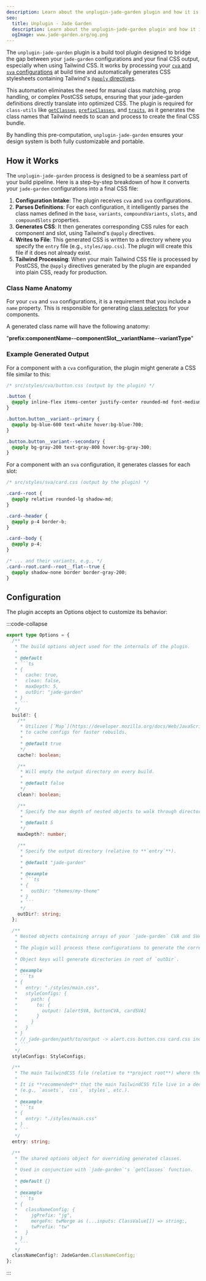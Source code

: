 ```yaml
---
description: Learn about the unplugin-jade-garden plugin and how it is used to generate CSS with Tailwind CSS.
seo:
  title: Unplugin - Jade Garden
  description: Learn about the unplugin-jade-garden plugin and how it is used to generate CSS with Tailwind CSS.
  ogImage: www.jade-garden.org/og.png
---
```


The `unplugin-jade-garden` plugin is a build tool plugin designed to bridge the gap between your `jade-garden` configurations and your final CSS output, especially when using Tailwind CSS.
It works by processing your [`cva` and `sva` configurations](/getting-started/essentials#define) at build time and automatically generates CSS stylesheets containing Tailwind's [`@apply` directives](https://tailwindcss.com/docs/functions-and-directives#apply-directive).

This automation eliminates the need for manual class matching, prop handling, or complex PostCSS setups, ensuring that your jade-garden definitions directly translate into optimized CSS.
The plugin is required for `class-utils` like [`getClasses`](/usage/class-utils#getclasses), [`prefixClasses`](/usage/class-utils#prefixclasses), and [`traits`](/usage/class-utils#traits),
as it generates the class names that Tailwind needs to scan and process to create the final CSS bundle.

By handling this pre-computation, `unplugin-jade-garden` ensures your design system is both fully customizable and portable.


## How it Works

The `unplugin-jade-garden` process is designed to be a seamless part of your build pipeline. Here is a step-by-step breakdown of how it converts your `jade-garden` configurations into a final CSS file:

1. **Configuration Intake**: The plugin receives `cva` and `sva` configurations.
2. **Parses Definitions**: For each configuration, it intelligently parses the class names defined in the `base`, `variants`, `compoundVariants`, `slots`, and `compoundSlots` properties.
3. **Generates CSS**: It then generates corresponding CSS rules for each component and slot, using Tailwind's `@apply` directives.
4. **Writes to File**: This generated CSS is written to a directory where you specify the `entry` file (e.g., `styles/app.css`). The plugin will create this file if it does not already exist.
5. **Tailwind Processing**: When your main Tailwind CSS file is processed by PostCSS, the `@apply` directives generated by the plugin are expanded into plain CSS, ready for production.

### Class Name Anatomy

For your `cva` and `sva` configurations, it is a requirement that you include a `name` property.
This is responsible for generating [class selectors](https://developer.mozilla.org/docs/Web/CSS/Class_selectors) for your components.

A generated class name will have the following anatomy:

"**prefix:componentName--componentSlot__variantName--variantType**"


### Example Generated Output

For a component with a `cva` configuration, the plugin might generate a CSS file similar to this:

```css
/* src/styles/cva/button.css (output by the plugin) */

.button {
  @apply inline-flex items-center justify-center rounded-md font-medium;
}

.button.button__variant--primary {
  @apply bg-blue-600 text-white hover:bg-blue-700;
}

.button.button__variant--secondary {
  @apply bg-gray-200 text-gray-800 hover:bg-gray-300;
}
```

For a component with an `sva` configuration, it generates classes for each slot:

```css
/* src/styles/sva/card.css (output by the plugin) */

.card--root {
  @apply relative rounded-lg shadow-md;
}

.card--header {
  @apply p-4 border-b;
}

.card--body {
  @apply p-4;
}

/* ... and their variants, e.g., */
.card--root.card--root__flat--true {
  @apply shadow-none border border-gray-200;
}
```

## Configuration

The plugin accepts an Options object to customize its behavior:

:::code-collapse
```ts
export type Options = {
  /**
   * The build options object used for the internals of the plugin.
   *
   * @default
   * ```ts
   * {
   *   cache: true,
   *   clean: false,
   *   maxDepth: 5,
   *   outDir: "jade-garden"
   * }
   * ```
   */
  build?: {
    /**
     * Utilizes [`Map`](https://developer.mozilla.org/docs/Web/JavaScript/Reference/Global_Objects/Map)
     * to cache configs for faster rebuilds.
     *
     * @default true
     */
    cache?: boolean;

    /**
     * Will empty the output directory on every build.
     *
     * @default false
     */
    clean?: boolean;

    /**
     * Specify the max depth of nested objects to walk through directory.
     *
     * @default 5
     */
    maxDepth?: number;

    /**
     * Specify the output directory (relative to **`entry`**).
     *
     * @default "jade-garden"
     *
     * @example
     * ```ts
     * {
     *   outDir: "themes/my-theme"
     * }
     * ```
     */
    outDir?: string;
  };

  /**
   * Nested objects containing arrays of your `jade-garden` CVA and SVA configurations.
   *
   * The plugin will process these configurations to generate the corresponding CSS.
   *
   * Object keys will generate directories in root of `outDir`.
   *
   * @example
   * ```ts
   * {
   *   entry: "./styles/main.css",
   *   styleConfigs: {
   *     path: {
   *       to: {
   *         output: [alertSVA, buttonCVA, cardSVA]
   *       }
   *     }
   *   }
   * }
   * // jade-garden/path/to/output -> alert.css button.css card.css index.css
   * ```
   */
  styleConfigs: StyleConfigs;

  /**
   * The main TailwindCSS file (relative to **project root**) where the generated CSS files will output.
   *
   * It is **recommended** that the main TailwindCSS file live in a dedicated directory
   * (e.g., `assets`, `css`, `styles`, etc.).
   *
   * @example
   * ```ts
   * {
   *   entry: "./styles/main.css"
   * }
   * ```
   */
  entry: string;

  /**
   * The shared options object for overriding generated classes.
   *
   * Used in conjunction with `jade-garden`'s `getClasses` function.
   *
   * @default {}
   *
   * @example
   * ```ts
   * {
   *   classNameConfig: {
   *     jgPrefix: "jg",
   *     mergeFn: twMerge as (...inputs: ClassValue[]) => string;,
   *     twPrefix: "tw"
   *   }
   * }
   * ```
   */
  classNameConfig?: JadeGarden.ClassNameConfig;
};

```

:::